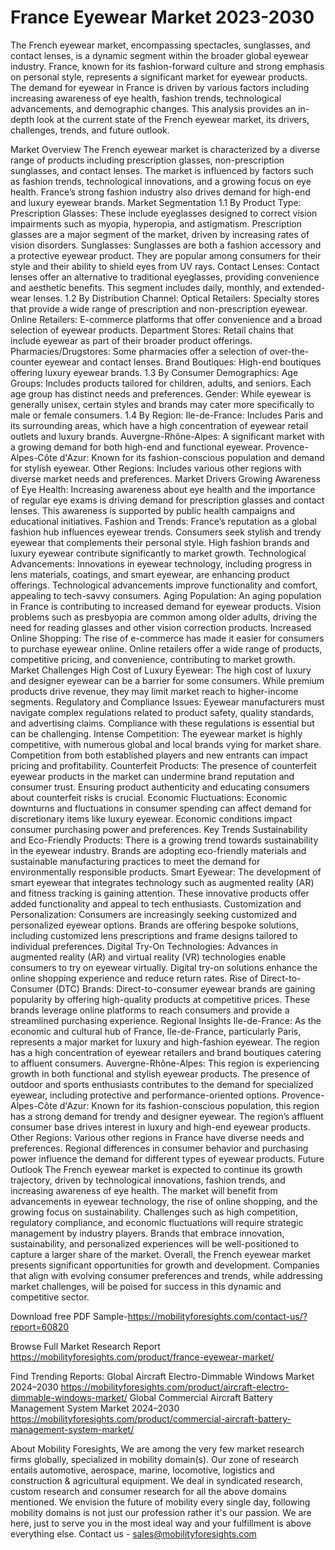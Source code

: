 # France Eyewear Market 2023-2030
The French eyewear market, encompassing spectacles, sunglasses, and contact lenses, is a dynamic segment within the broader global eyewear industry. France, known for its fashion-forward culture and strong emphasis on personal style, represents a significant market for eyewear products. The demand for eyewear in France is driven by various factors including increasing awareness of eye health, fashion trends, technological advancements, and demographic changes. This analysis provides an in-depth look at the current state of the French eyewear market, its drivers, challenges, trends, and future outlook.

Market Overview
The French eyewear market is characterized by a diverse range of products including prescription glasses, non-prescription sunglasses, and contact lenses. The market is influenced by factors such as fashion trends, technological innovations, and a growing focus on eye health. France’s strong fashion industry also drives demand for high-end and luxury eyewear brands.
Market Segmentation
1.1 By Product Type:
Prescription Glasses: These include eyeglasses designed to correct vision impairments such as myopia, hyperopia, and astigmatism. Prescription glasses are a major segment of the market, driven by increasing rates of vision disorders.
Sunglasses: Sunglasses are both a fashion accessory and a protective eyewear product. They are popular among consumers for their style and their ability to shield eyes from UV rays.
Contact Lenses: Contact lenses offer an alternative to traditional eyeglasses, providing convenience and aesthetic benefits. This segment includes daily, monthly, and extended-wear lenses.
1.2 By Distribution Channel:
Optical Retailers: Specialty stores that provide a wide range of prescription and non-prescription eyewear.
Online Retailers: E-commerce platforms that offer convenience and a broad selection of eyewear products.
Department Stores: Retail chains that include eyewear as part of their broader product offerings.
Pharmacies/Drugstores: Some pharmacies offer a selection of over-the-counter eyewear and contact lenses.
Brand Boutiques: High-end boutiques offering luxury eyewear brands.
1.3 By Consumer Demographics:
Age Groups: Includes products tailored for children, adults, and seniors. Each age group has distinct needs and preferences.
Gender: While eyewear is generally unisex, certain styles and brands may cater more specifically to male or female consumers.
1.4 By Region:
Ile-de-France: Includes Paris and its surrounding areas, which have a high concentration of eyewear retail outlets and luxury brands.
Auvergne-Rhône-Alpes: A significant market with a growing demand for both high-end and functional eyewear.
Provence-Alpes-Côte d'Azur: Known for its fashion-conscious population and demand for stylish eyewear.
Other Regions: Includes various other regions with diverse market needs and preferences.
Market Drivers
Growing Awareness of Eye Health: Increasing awareness about eye health and the importance of regular eye exams is driving demand for prescription glasses and contact lenses. This awareness is supported by public health campaigns and educational initiatives.
Fashion and Trends: France’s reputation as a global fashion hub influences eyewear trends. Consumers seek stylish and trendy eyewear that complements their personal style. High fashion brands and luxury eyewear contribute significantly to market growth.
Technological Advancements: Innovations in eyewear technology, including progress in lens materials, coatings, and smart eyewear, are enhancing product offerings. Technological advancements improve functionality and comfort, appealing to tech-savvy consumers.
Aging Population: An aging population in France is contributing to increased demand for eyewear products. Vision problems such as presbyopia are common among older adults, driving the need for reading glasses and other vision correction products.
Increased Online Shopping: The rise of e-commerce has made it easier for consumers to purchase eyewear online. Online retailers offer a wide range of products, competitive pricing, and convenience, contributing to market growth.
Market Challenges
High Cost of Luxury Eyewear: The high cost of luxury and designer eyewear can be a barrier for some consumers. While premium products drive revenue, they may limit market reach to higher-income segments.
Regulatory and Compliance Issues: Eyewear manufacturers must navigate complex regulations related to product safety, quality standards, and advertising claims. Compliance with these regulations is essential but can be challenging.
Intense Competition: The eyewear market is highly competitive, with numerous global and local brands vying for market share. Competition from both established players and new entrants can impact pricing and profitability.
Counterfeit Products: The presence of counterfeit eyewear products in the market can undermine brand reputation and consumer trust. Ensuring product authenticity and educating consumers about counterfeit risks is crucial.
Economic Fluctuations: Economic downturns and fluctuations in consumer spending can affect demand for discretionary items like luxury eyewear. Economic conditions impact consumer purchasing power and preferences.
Key Trends
Sustainability and Eco-Friendly Products: There is a growing trend towards sustainability in the eyewear industry. Brands are adopting eco-friendly materials and sustainable manufacturing practices to meet the demand for environmentally responsible products.
Smart Eyewear: The development of smart eyewear that integrates technology such as augmented reality (AR) and fitness tracking is gaining attention. These innovative products offer added functionality and appeal to tech enthusiasts.
Customization and Personalization: Consumers are increasingly seeking customized and personalized eyewear options. Brands are offering bespoke solutions, including customized lens prescriptions and frame designs tailored to individual preferences.
Digital Try-On Technologies: Advances in augmented reality (AR) and virtual reality (VR) technologies enable consumers to try on eyewear virtually. Digital try-on solutions enhance the online shopping experience and reduce return rates.
Rise of Direct-to-Consumer (DTC) Brands: Direct-to-consumer eyewear brands are gaining popularity by offering high-quality products at competitive prices. These brands leverage online platforms to reach consumers and provide a streamlined purchasing experience.
Regional Insights
Ile-de-France: As the economic and cultural hub of France, Ile-de-France, particularly Paris, represents a major market for luxury and high-fashion eyewear. The region has a high concentration of eyewear retailers and brand boutiques catering to affluent consumers.
Auvergne-Rhône-Alpes: This region is experiencing growth in both functional and stylish eyewear products. The presence of outdoor and sports enthusiasts contributes to the demand for specialized eyewear, including protective and performance-oriented options.
Provence-Alpes-Côte d'Azur: Known for its fashion-conscious population, this region has a strong demand for trendy and designer eyewear. The region’s affluent consumer base drives interest in luxury and high-end eyewear products.
Other Regions: Various other regions in France have diverse needs and preferences. Regional differences in consumer behavior and purchasing power influence the demand for different types of eyewear products.
Future Outlook
The French eyewear market is expected to continue its growth trajectory, driven by technological innovations, fashion trends, and increasing awareness of eye health. The market will benefit from advancements in eyewear technology, the rise of online shopping, and the growing focus on sustainability.
Challenges such as high competition, regulatory compliance, and economic fluctuations will require strategic management by industry players. Brands that embrace innovation, sustainability, and personalized experiences will be well-positioned to capture a larger share of the market.
Overall, the French eyewear market presents significant opportunities for growth and development. Companies that align with evolving consumer preferences and trends, while addressing market challenges, will be poised for success in this dynamic and competitive sector.

Download free PDF Sample-https://mobilityforesights.com/contact-us/?report=60820



Browse Full Market Research Report 
https://mobilityforesights.com/product/france-eyewear-market/



Find Trending Reports:
Global Aircraft Electro-Dimmable Windows Market 2024–2030
https://mobilityforesights.com/product/aircraft-electro-dimmable-windows-market/
Global Commercial Aircraft Battery Management System Market 2024–2030
https://mobilityforesights.com/product/commercial-aircraft-battery-management-system-market/





About Mobility Foresights,
We are among the very few market research firms globally, specialized in mobility domain(s). Our zone of research entails automotive, aerospace, marine, locomotive, logistics and construction & agricultural equipment. We deal in syndicated research, custom research and consumer research for all the above domains mentioned.
We envision the future of mobility every single day, following mobility domains is not just our profession rather it's our passion. We are here, just to serve you in the most ideal way and your fulfillment is above everything else. Contact us -  sales@mobilityforesights.com 
